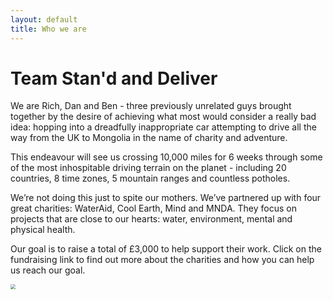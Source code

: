 ```yaml
---
layout: default
title: Who we are
---
```

# Team Stan'd and Deliver

We are Rich, Dan and Ben - three previously unrelated guys brought together by the desire of achieving what most would consider a really bad idea: hopping into a dreadfully inappropriate car attempting to drive all the way from the UK to Mongolia in the name of charity and adventure.

This endeavour will see us crossing 10,000 miles for 6 weeks through some of the most inhospitable driving terrain on the planet - including 20 countries, 8 time zones, 5 mountain ranges and countless potholes.

We’re not doing this just to spite our mothers. We’ve partnered up with four great charities: WaterAid, Cool Earth, Mind and MNDA. They focus on projects that are close to our hearts: water, environment, mental and physical health.

Our goal is to raise a total of £3,000 to help support their work. Click on the fundraising link to find out more about the charities and how you can help us reach our goal.

<img src="https://standanddeliver2018.github.io/assets/brand/idle-car.gif" style="zoom:50%">
